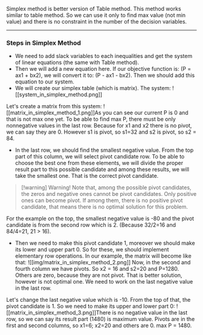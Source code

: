 Simplex method is better version of Table method. This method works similar to table method. So we can use it only to find max value (not min value) and there is no constraint in the number of the decision variables.

---
### **Steps in Simplex Method**
- We need to add slack variables to each inequalities and get the system of linear equations (the same with Table method). 
- Then we will add a new equation here. If our objective function is: (P = ax1 + bx2), we will convert it to: (P - ax1 - bx2). Then we should add this equation to our system.
- We will create our simplex table (which is matrix).
The system:
![[system_in_simplex_method.png]]

Let's create a matrix from this system:
![[matrix_in_simplex_method_1.png]]As you can see our current P is 0 and that is not max one yet.
To be able to find max P, there must be only nonnegative values in the last row.
Because for x1 and x2 there is no pivot, we can say they are 0. However s1 is pivot, so s1=32 and s2 is pivot, so s2 = 84.

- In the last row, we should find the smallest negative value. From the top part of this column, we will select pivot candidate row. To be able to choose the best one from these elements, we will divide the proper result part to this possible candidate and among these results, we will take the smallest one. That is the correct pivot candidate.
	
> [!warning] Warning!
> Note that, among the possible pivot candidates, the zeros and negative ones cannot be pivot candidates. Only positive ones can become pivot. If among them, there is no positive pivot candidate, that means there is no optimal solution for this problem.

For the example on the top, the smallest negative value is -80 and the pivot candidate is from the second row which is 2. (Because 32/2=16 and 84/4=21, 21 > 16). 
- Then we need to make this pivot candidate 1, moreover we should make its lower and upper part 0. So for these, we should implement elementary row operations. In our example, the matrix will become like that:
![[img/matrix_in_simplex_method_2.png]]
Now, in the second and fourth column we have pivots. So x2 = 16 and s2=20 and P=1280. Others are zero, because they are not pivot.
That is better solution, however is not optimal one. We need to work on the last negative value in the last row.

Let's change the last negative value which is -10. From the top of that, the pivot candidate is 1. So we need to make its upper and lower part 0:
![[matrix_in_simplex_method_3.png]]There is no negative value in the last row, so we can say its result part (1480) is maximum value. Pivots are in the first and second columns, so x1=6; x2=20 and others are 0. max P = 1480.